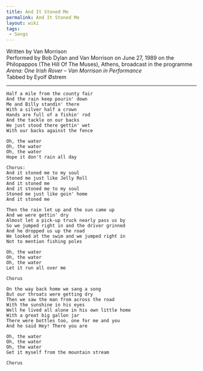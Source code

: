 ```yaml
---
title: And It Stoned Me
permalink: And It Stoned Me
layout: wiki
tags:
 - Songs
---
```


Written by Van Morrison  
Performed by Bob Dylan and Van Morrison on June 27, 1989 on the
Philopappos (The Hill Of The Muses), Athens, broadcast in the programme
*Arena: One Irish Rover – Van Morrison in Performance*  
Tabbed by Eyolf Østrem

* * * * *

    Half a mile from the county fair
    And the rain keep pourin' down
    Me and Billy standin' there
    With a silver half a crown
    Hands are full of a fishin' rod
    And the tackle on our backs
    We just stood there gettin' wet
    With our backs against the fence

    Oh, the water
    Oh, the water
    Oh, the water
    Hope it don't rain all day

    Chorus:
    And it stoned me to my soul
    Stoned me just like Jelly Roll
    And it stoned me
    And it stoned me to my soul
    Stoned me just like goin' home
    And it stoned me

    Then the rain let up and the sun came up
    And we were gettin' dry
    Almost let a pick-up truck nearly pass us by
    So we jumped right in and the driver grinned
    And he dropped us up the road
    We looked at the swim and we jumped right in
    Not to mention fishing poles

    Oh, the water
    Oh, the water
    Oh, the water
    Let it run all over me

    Chorus

    On the way back home we sang a song
    But our throats were getting dry
    Then we saw the man from across the road
    With the sunshine in his eyes
    Well he lived all alone in his own little home
    With a great big gallon jar
    There were bottles too, one for me and you
    And he said Hey! There you are

    Oh, the water
    Oh, the water
    Oh, the water
    Get it myself from the mountain stream

    Chorus
